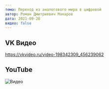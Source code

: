 ```yaml
---
тема: Переход из аналогового мира в цифровой
автор: Роман Дмитриевич Макаров
дата: 2021-09-28
видео: false
---
```


## VK Видео

https://vkvideo.ru/video-198342309_456239062

## YouTube

![Видео](https://youtu.be/6y0qBE_xt5g?si=3a-GZK81zhBCbM6p)
